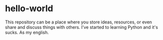 # hello-world
This repository can be a place where you store ideas, resources, or even share and discuss things with others.
I've started to learning Python and it's sucks. As my english.
